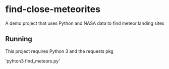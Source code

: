 # find-close-meteorites
A demo project that uses Python and NASA data to find meteor landing sites


## Running
This project requires Python 3 and the requests pkg 

'pyhton3 find_meteors.py'
 